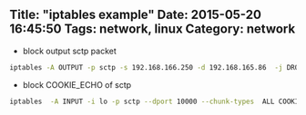 Title: "iptables example"
Date: 2015-05-20 16:45:50
Tags: network, linux
Category: network
---

- block output sctp packet
``` bash
iptables -A OUTPUT -p sctp -s 192.168.166.250 -d 192.168.165.86  -j DROP
```

- block COOKIE_ECHO of sctp
``` bash
iptables  -A INPUT -i lo -p sctp --dport 10000 --chunk-types  ALL COOKIE_ECHO -j DROP
```
